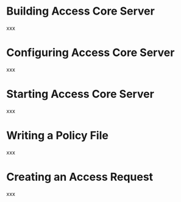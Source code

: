 # Building Access Core Server
<!--
ToDo: write this
-->
xxx

# Configuring Access Core Server
<!--
ToDo: write this
-->
xxx

# Starting Access Core Server
<!--
ToDo: write this
-->
xxx

# Writing a Policy File
<!--
ToDo: write this
-->
xxx

# Creating an Access Request
<!--
ToDo: write this
-->
xxx
